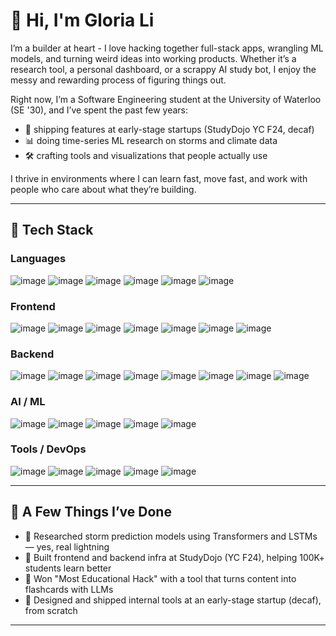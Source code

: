 # 👋 Hi, I'm Gloria Li

I’m a builder at heart - I love hacking together full-stack apps, wrangling ML models, and turning weird ideas into working products. Whether it’s a research tool, a personal dashboard, or a scrappy AI study bot, I enjoy the messy and rewarding process of figuring things out.

Right now, I’m a Software Engineering student at the University of Waterloo (SE '30), and I’ve spent the past few years:
- 👾 shipping features at early-stage startups (StudyDojo YC F24, decaf)
- 📊 doing time-series ML research on storms and climate data
- 🛠️ crafting tools and visualizations that people actually use

I thrive in environments where I can learn fast, move fast, and work with people who care about what they’re building.

---

## 🧰 Tech Stack

### Languages  
![image](https://img.shields.io/badge/Python-FFD43B?style=for-the-badge&logo=python&logoColor=blue)
![image](https://img.shields.io/badge/Java-ED8B00?style=for-the-badge&logo=openjdk&logoColor=white)
![image](https://img.shields.io/badge/C%2B%2B-00599C?style=for-the-badge&logo=c%2B%2B&logoColor=white)
![image](https://img.shields.io/badge/JavaScript-323330?style=for-the-badge&logo=javascript&logoColor=F7DF1E)
![image](https://img.shields.io/badge/TypeScript-007ACC?style=for-the-badge&logo=typescript&logoColor=white)
![image](https://img.shields.io/badge/SQL-4479A1?style=for-the-badge&logo=mysql&logoColor=white)

### Frontend  
![image](https://img.shields.io/badge/React-20232A?style=for-the-badge&logo=react&logoColor=61DAFB)
![image](https://img.shields.io/badge/next%20js-000000?style=for-the-badge&logo=nextdotjs&logoColor=white)
![image](https://img.shields.io/badge/Tailwind_CSS-38B2AC?style=for-the-badge&logo=tailwind-css&logoColor=white)
![image](https://img.shields.io/badge/shadcn%2Fui-000000?style=for-the-badge&logo=shadcnui&logoColor=white)
![image](https://img.shields.io/badge/Radix_UI-000000?style=for-the-badge&logo=radixui&logoColor=white)
![image](https://img.shields.io/badge/ThreeJs-black?style=for-the-badge&logo=three.js&logoColor=white)
![image](https://img.shields.io/badge/WebGL-990000?style=for-the-badge&logo=webgl&logoColor=white)

### Backend  
![image](https://img.shields.io/badge/Flask-000000?style=for-the-badge&logo=flask&logoColor=white)
![image](https://img.shields.io/badge/fastapi-109989?style=for-the-badge&logo=fastapi&logoColor=white)
![image](https://img.shields.io/badge/Node.js-339933?style=for-the-badge&logo=nodedotjs&logoColor=white)
![image](https://img.shields.io/badge/Express%20js-000000?style=for-the-badge&logo=express&logoColor=white)
![image](https://img.shields.io/badge/PostgreSQL-316192?style=for-the-badge&logo=postgresql&logoColor=white)
![image](https://img.shields.io/badge/MySQL-4479A1?style=for-the-badge&logo=mysql&logoColor=white)
![image](https://img.shields.io/badge/Supabase-181818?style=for-the-badge&logo=supabase&logoColor=white)
![image](https://img.shields.io/badge/GraphQl-E10098?style=for-the-badge&logo=graphql&logoColor=white)

### AI / ML  
![image](https://img.shields.io/badge/PyTorch-EE4C2C?style=for-the-badge&logo=pytorch&logoColor=white)
![image](https://img.shields.io/badge/TensorFlow-FF6F00?style=for-the-badge&logo=tensorflow&logoColor=white)
![image](https://img.shields.io/badge/Keras-D00000?style=for-the-badge&logo=keras&logoColor=white)
![image](https://img.shields.io/badge/langchain-1C3C3C?style=for-the-badge&logo=langchain&logoColor=white)
![image](https://img.shields.io/badge/OpenNN-CC0000?style=for-the-badge&logo=neuralnetwork&logoColor=white)

### Tools / DevOps  
![image](https://img.shields.io/badge/Git-F05032?style=for-the-badge&logo=git&logoColor=white)
![image](https://img.shields.io/badge/Docker-2496ED?style=for-the-badge&logo=docker&logoColor=white)
![image](https://img.shields.io/badge/AWS-FF9900?style=for-the-badge&logo=amazonaws&logoColor=white)
![image](https://img.shields.io/badge/Jupyter-F37626?style=for-the-badge&logo=jupyter&logoColor=white)
![image](https://img.shields.io/badge/Figma-000000?style=for-the-badge&logo=figma&logoColor=white)

---

## 🚀 A Few Things I’ve Done
- 🧠 Researched storm prediction models using Transformers and LSTMs — yes, real lightning  
- 🧩 Built frontend and backend infra at StudyDojo (YC F24), helping 100K+ students learn better  
- 🧪 Won "Most Educational Hack" with a tool that turns content into flashcards with LLMs  
- 🧰 Designed and shipped internal tools at an early-stage startup (decaf), from scratch

---
